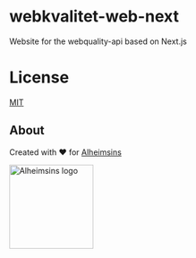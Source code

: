 # webkvalitet-web-next

Website for the webquality-api based on Next.js

# License

[MIT](LICENSE)

## About

Created with ❤ for [Alheimsins](https://alheimsins.net)

<img src="https://image.ibb.co/dPH08G/logo_black.png" alt="Alheimsins logo" height="150px" width="150px" />
